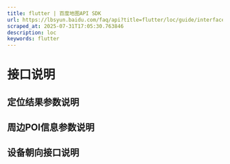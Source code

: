 ```yaml
---
title: flutter | 百度地图API SDK
url: https://lbsyun.baidu.com/faq/api?title=flutter/loc/guide/interface
scraped_at: 2025-07-31T17:05:30.763846
description: loc
keywords: flutter
---
```


# 接口说明

## 定位结果参数说明

## 周边POI信息参数说明

## 设备朝向接口说明